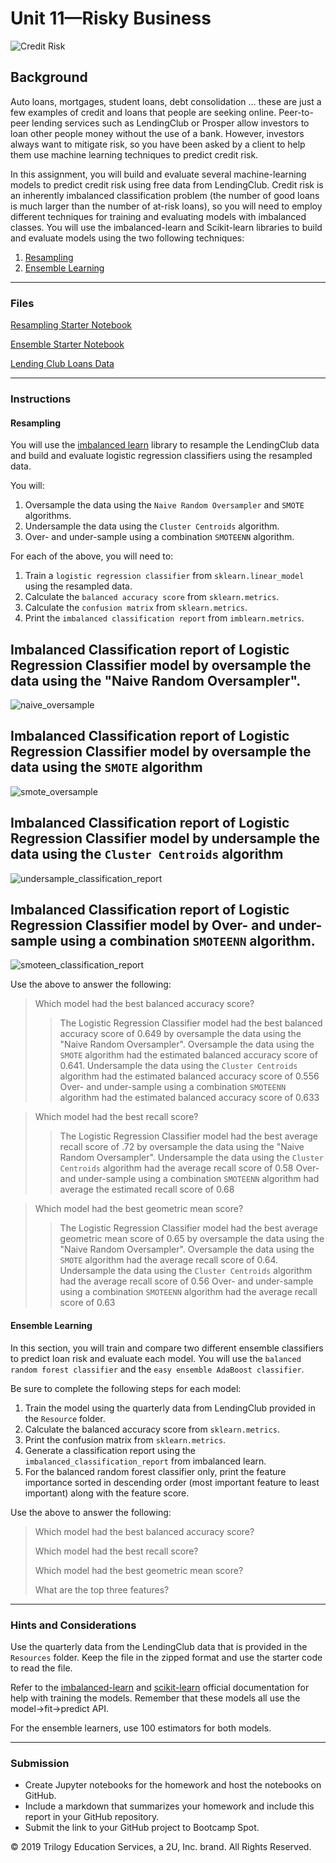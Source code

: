 # Unit 11—Risky Business

![Credit Risk](Images/credit-risk.jpg)

## Background

Auto loans, mortgages, student loans, debt consolidation ... these are just a few examples of credit and loans that people are seeking online. Peer-to-peer lending services such as LendingClub or Prosper allow investors to loan other people money without the use of a bank. However, investors always want to mitigate risk, so you have been asked by a client to help them use machine learning techniques to predict credit risk.

In this assignment, you will build and evaluate several machine-learning models to predict credit risk using free data from LendingClub. Credit risk is an inherently imbalanced classification problem (the number of good loans is much larger than the number of at-risk loans), so you will need to employ different techniques for training and evaluating models with imbalanced classes. You will use the imbalanced-learn and Scikit-learn libraries to build and evaluate models using the two following techniques:

1. [Resampling](#Resampling)
2. [Ensemble Learning](#Ensemble-Learning)

- - -

### Files

[Resampling Starter Notebook](Starter_Code/credit_risk_resampling.ipynb)

[Ensemble Starter Notebook](Starter_Code/credit_risk_ensemble.ipynb)

[Lending Club Loans Data](Instructions/Resources/LoanStats_2019Q1.csv.zip)

- - -

### Instructions

#### Resampling

You will use the [imbalanced learn](https://imbalanced-learn.readthedocs.io) library to resample the LendingClub data and build and evaluate logistic regression classifiers using the resampled data.

You will:

1. Oversample the data using the `Naive Random Oversampler` and `SMOTE` algorithms.
2. Undersample the data using the `Cluster Centroids` algorithm.
3. Over- and under-sample using a combination `SMOTEENN` algorithm.

For each of the above, you will need to:

1. Train a `logistic regression classifier` from `sklearn.linear_model` using the resampled data.
2. Calculate the `balanced accuracy score` from `sklearn.metrics`.
3. Calculate the `confusion matrix` from `sklearn.metrics`.
4. Print the `imbalanced classification report` from `imblearn.metrics`.

## Imbalanced Classification report of Logistic Regression Classifier model by oversample the data using the "Naive Random Oversampler".
![naive_oversample](Images/naive_oversample.png)

## Imbalanced Classification report of Logistic Regression Classifier model by oversample the data using the `SMOTE` algorithm
![smote_oversample](Images/smote_oversample.png)

## Imbalanced Classification report of Logistic Regression Classifier model by undersample the data using the `Cluster Centroids` algorithm 
![undersample_classification_report](Images/undersample_classification_report.png)

## Imbalanced Classification report of Logistic Regression Classifier model by Over- and under-sample using a combination `SMOTEENN` algorithm.
![smoteen_classification_report](Images/smoteen_classification_report.png)

Use the above to answer the following:

> Which model had the best balanced accuracy score?
>> The Logistic Regression Classifier model had the best balanced accuracy score of 0.649 by oversample the data using the "Naive Random Oversampler".
>> Oversample the data using the `SMOTE` algorithm had the estimated balanced accuracy score of 0.641.
>> Undersample the data using the `Cluster Centroids` algorithm had the estimated balanced accuracy score of 0.556
>> Over- and under-sample using a combination `SMOTEENN` algorithm had the estimated balanced accuracy score of 0.633

> Which model had the best recall score?
>> The Logistic Regression Classifier model had the best average recall score of .72 by oversample the data using the "Naive Random Oversampler".
>> Undersample the data using the `Cluster Centroids` algorithm had the average recall score of 0.58
>> Over- and under-sample using a combination `SMOTEENN` algorithm had average the estimated recall score of 0.68

> Which model had the best geometric mean score?
>> The Logistic Regression Classifier model had the best average geometric mean score of 0.65 by oversample the data using the "Naive Random Oversampler".
>> Oversample the data using the `SMOTE` algorithm had the average recall score of 0.64.
>> Undersample the data using the `Cluster Centroids` algorithm had the average recall score of 0.56
>> Over- and under-sample using a combination `SMOTEENN` algorithm had the average recall score of 0.63

#### Ensemble Learning

In this section, you will train and compare two different ensemble classifiers to predict loan risk and evaluate each model. You will use the `balanced random forest classifier` and the `easy ensemble AdaBoost classifier`.

Be sure to complete the following steps for each model:

1. Train the model using the quarterly data from LendingClub provided in the `Resource` folder.
2. Calculate the balanced accuracy score from `sklearn.metrics`.
3. Print the confusion matrix from `sklearn.metrics`.
4. Generate a classification report using the `imbalanced_classification_report` from imbalanced learn.
5. For the balanced random forest classifier only, print the feature importance sorted in descending order (most important feature to least important) along with the feature score.

Use the above to answer the following:

> Which model had the best balanced accuracy score?
>
> Which model had the best recall score?
>
> Which model had the best geometric mean score?
>
> What are the top three features?

- - -

### Hints and Considerations

Use the quarterly data from the LendingClub data that is provided in the `Resources` folder. Keep the file in the zipped format and use the starter code to read the file.

Refer to the [imbalanced-learn](https://imbalanced-learn.readthedocs.io/en/stable/) and [scikit-learn](https://scikit-learn.org/stable/) official documentation for help with training the models. Remember that these models all use the model->fit->predict API.

For the ensemble learners, use 100 estimators for both models.

- - -

### Submission

* Create Jupyter notebooks for the homework and host the notebooks on GitHub.
* Include a markdown that summarizes your homework and include this report in your GitHub repository.
* Submit the link to your GitHub project to Bootcamp Spot.



© 2019 Trilogy Education Services, a 2U, Inc. brand. All Rights Reserved.